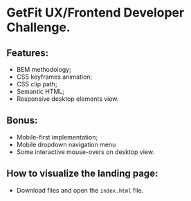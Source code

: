 # GetFit UX/Frontend Developer Challenge.

## Features:

- BEM methodology;
- CSS keyframes animation;
- CSS clip path;
- Semantic HTML;
- Responsive desktop elements view.

## Bonus:

- Mobile-first implementation;
- Mobile dropdown navigation menu
- Some interactive mouse-overs on desktop view.

## How to visualize the landing page:

- Download files and open the `index.html` file.